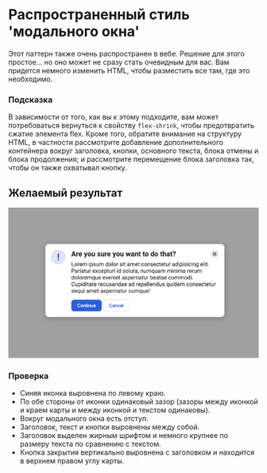 # Распространенный стиль 'модального окна'

Этот паттерн также очень распространен в вебе. Решение для этого простое... но оно может не сразу стать очевидным для вас. Вам придется немного изменить HTML, чтобы разместить все там, где это необходимо.

### Подсказка
В зависимости от того, как вы к этому подходите, вам может потребоваться вернуться к свойству `flex-shrink`, чтобы предотвратить сжатие элемента flex. Кроме того, обратите внимание на структуру HTML, в частности рассмотрите добавление дополнительного контейнера вокруг заголовка, кнопки, основного текста, блока отмены и блока продолжения; и рассмотрите перемещение блока заголовка так, чтобы он также охватывал кнопку.

## Желаемый результат

![желаемый результат](./desired-outcome.png)

### Проверка
- Синяя иконка выровнена по левому краю.
- По обе стороны от иконки одинаковый зазор (зазоры между иконкой и краем карты и между иконкой и текстом одинаковы).
- Вокруг модального окна есть отступ.
- Заголовок, текст и кнопки выровнены между собой.
- Заголовок выделен жирным шрифтом и немного крупнее по размеру текста по сравнению с текстом.
- Кнопка закрытия вертикально выровнена с заголовком и находится в верхнем правом углу карты.
